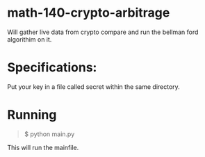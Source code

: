 # math-140-crypto-arbitrage

Will gather live data from crypto compare and run the bellman ford algorithim on it.


# Specifications:

Put your key in a file called secret within the same directory.

# Running

> $ python main.py

This will run the mainfile.